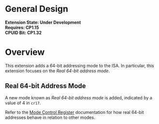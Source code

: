 # General Design

**Extension State: Under Development**  
**Requires: CP1.15**  
**CPUID Bit: CP1.32**

# Overview

This extension adds a 64-bit addressing mode to the ISA. In particular, this extension focuses on the _Real 64-bit address mode_.

## Real 64-bit Address Mode

A new mode known as _Real 64-bit address mode_ is added, indicated by a value of 4 in `cr17`.

Refer to the [Mode Control Register](../mode-control-register.md) documentation for how real 64-bit addresses behave in relation to other modes.
